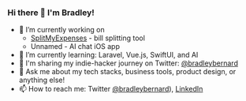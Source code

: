 ### Hi there 👋 I'm Bradley!

- 🔭 I’m currently working on
  -  [SplitMyExpenses](https://splitmyexpenses.com) - bill splitting tool
  -  Unnamed - AI chat iOS app 
- 🌱 I’m currently learning: Laravel, Vue.js, SwiftUI, and AI
- 🎤 I'm sharing my indie-hacker journey on Twitter: [@bradleybernard](https://twitter.com)
- 💬 Ask me about my tech stacks, business tools, product design, or anything else!
- 📫 How to reach me: Twitter [@bradleybernard](https://twitter.com)), [LinkedIn](https://linkedin.com/in/bradleybernard) 
